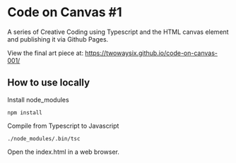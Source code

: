 # Code on Canvas #1

A series of Creative Coding using Typescript and the HTML canvas element and publishing it via Github Pages.

View the final art piece at:
https://twowaysix.github.io/code-on-canvas-001/

## How to use locally
 Install node_modules
```
npm install
```
Compile from Typescript to Javascript
```
./node_modules/.bin/tsc
```
Open the index.html in a web browser.
